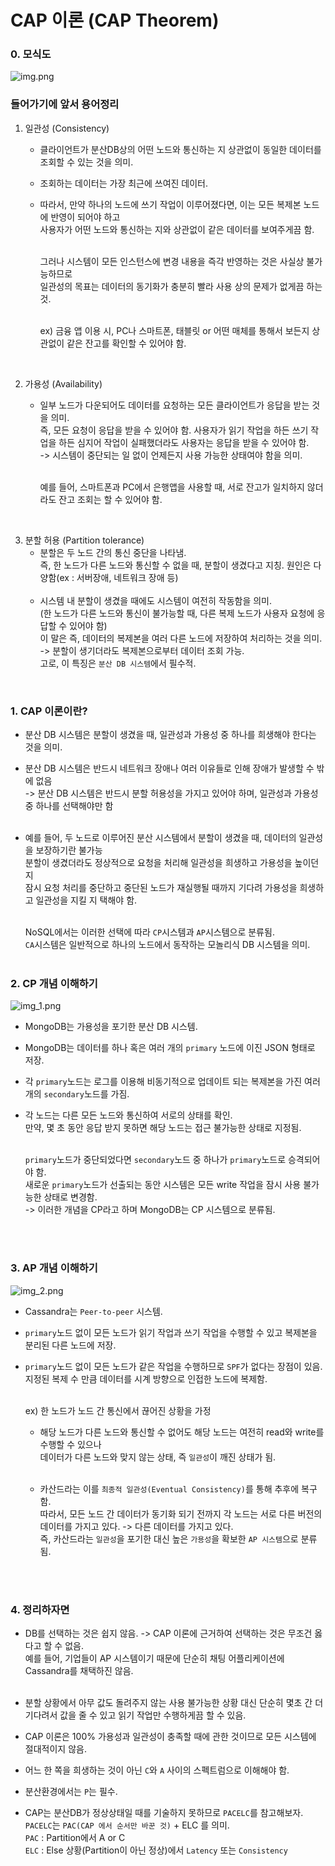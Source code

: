 # CAP 이론 (CAP Theorem)

### 0. 모식도 <br>
![img.png](img.png)


### 들어가기에 앞서 용어정리
1) 일관성 (Consistency) 
   - 클라이언트가 분산DB상의 어떤 노드와 통신하는 지 상관없이 동일한 데이터를 조회할 수 있는 것을 의미. 
   - 조회하는 데이터는 가장 최근에 쓰여진 데이터. 
   - 따라서, 만약 하나의 노드에 쓰기 작업이 이루어졌다면, 이는 모든 복제본 노드에 반영이 되어야 하고 <br>
     사용자가 어떤 노드와 통신하는 지와 상관없이 같은 데이터를 보여주게끔 함. <br><br>
   
     그러나 시스템이 모든 인스턴스에 변경 내용을 즉각 반영하는 것은 사실상 불가능하므로 <br>
     일관성의 목표는 데이터의 동기화가 충분히 빨라 사용 상의 문제가 없게끔 하는 것. <br><br>
   
     ex) 금융 앱 이용 시, PC나 스마트폰, 태블릿 or 어떤 매체를 통해서 보든지 상관없이 같은 잔고를 확인할 수 있어야 함.
     
<br>

2) 가용성 (Availability)
   - 일부 노드가 다운되어도 데이터를 요청하는 모든 클라이언트가 응답을 받는 것을 의미. <br>
     즉, 모든 요청이 응답을 받을 수 있어야 함. 사용자가 읽기 작업을 하든 쓰기 작업을 하든 심지어 작업이 실패했더라도 사용자는 응답을 받을 수 있어야 함. <br>
     -> 시스템이 중단되는 일 없이 언제든지 사용 가능한 상태여야 함을 의미. <br><br>
   
     예를 들어, 스마트폰과 PC에서 은행앱을 사용할 때, 서로 잔고가 일치하지 않더라도 잔고 조회는 할 수 있어야 함.
   
<br>

3) 분할 허용 (Partition tolerance)
   - 분할은 두 노드 간의 통신 중단을 나타냄. <br>
     즉, 한 노드가 다른 노드와 통신할 수 없을 때, 분할이 생겼다고 지칭. 원인은 다양함(ex : 서버장애, 네트워크 장애 등) <br><br>
   - 시스템 내 분할이 생겼을 때에도 시스템이 여전히 작동함을 의미. <br>
     (한 노드가 다른 노드와 통신이 불가능할 때, 다른 복제 노드가 사용자 요청에 응답할 수 있어야 함) <br>
     이 말은 즉, 데이터의 복제본을 여러 다른 노드에 저장하여 처리하는 것을 의미. <br>
     -> 분할이 생기더라도 복제본으로부터 데이터 조회 가능. <br> 
     고로, 이 특징은 `분산 DB 시스템`에서 필수적.


<br>


### 1. CAP 이론이란?
- 분산 DB 시스템은 분할이 생겼을 때, 일관성과 가용성 중 하나를 희생해야 한다는 것을 의미.
- 분산 DB 시스템은 반드시 네트워크 장애나 여러 이유들로 인해 장애가 발생할 수 밖에 없음 <br>
  -> 분산 DB 시스템은 반드시 분할 허용성을 가지고 있어야 하며, 일관성과 가용성 중 하나를 선택해야만 함 <br><br>

- 예를 들어, 두 노드로 이루어진 분산 시스템에서 분할이 생겼을 때, 데이터의 일관성을 보장하기란 불가능 <br>
  분할이 생겼더라도 정상적으로 요청을 처리해 일관성을 희생하고 가용성을 높이던지 <br> 
  잠시 요청 처리를 중단하고 중단된 노드가 재실행될 때까지 기다려 가용성을 희생하고 일관성을 지킬 지 택해야 함. <br><br>

  NoSQL에서는 이러한 선택에 따라 `CP`시스템과 `AP`시스템으로 분류됨. <br>
  `CA`시스템은 일반적으로 하나의 노드에서 동작하는 모놀리식 DB 시스템을 의미. <br><br>


### 2. CP 개념 이해하기
![img_1.png](img_1.png)

- MongoDB는 가용성을 포기한 분산 DB 시스템.
- MongoDB는 데이터를 하나 혹은 여러 개의 `primary` 노드에 이진 JSON 형태로 저장.
- 각 `primary`노드는 로그를 이용해 비동기적으로 업데이트 되는 복제본을 가진 여러 개의 `secondary`노드를 가짐.
- 각 노드는 다른 모든 노드와 통신하여 서로의 상태를 확인. <br>
  만약, 몇 초 동안 응답 받지 못하면 해당 노드는 접근 불가능한 상태로 지정됨. <br><br>
  
  `primary`노드가 중단되었다면 `secondary`노드 중 하나가 `primary`노드로 승격되어야 함. <br>
  새로운 `primary`노드가 선출되는 동안 시스템은 모든 write 작업을 잠시 사용 불가능한 상태로 변경함. <br>
  -> 이러한 개념을 CP라고 하며 MongoDB는 CP 시스템으로 분류됨.

<br><br>


### 3. AP 개념 이해하기
![img_2.png](img_2.png)

- Cassandra는 `Peer-to-peer` 시스템.
- `primary`노드 없이 모든 노드가 읽기 작업과 쓰기 작업을 수행할 수 있고 복제본을 분리된 다른 노드에 저장. 
- `primary`노드 없이 모든 노드가 같은 작업을 수행하므로 `SPF`가 없다는 장점이 있음. <br>
  지정된 복제 수 만큼 데이터를 시계 방향으로 인접한 노드에 복제함. <br><br>

  ex) 한 노드가 노드 간 통신에서 끊어진 상황을 가정
  - 해당 노드가 다른 노드와 통신할 수 없어도 해당 노드는 여전히 read와 write를 수행할 수 있으나 <br>
    데이터가 다른 노드와 맞지 않는 상태, 즉 `일관성`이 깨진 상태가 됨. <br><br>
  
  - 카산드라는 이를 `최종적 일관성(Eventual Consistency)`를 통해 추후에 복구함. <br>
    따라서, 모든 노드 간 데이터가 동기화 되기 전까지 각 노드는 서로 다른 버전의 데이터를 가지고 있다. -> 다른 데이터를 가지고 있다. <br>
    즉, 카산드라는 `일관성`을 포기한 대신 높은 `가용성`을 확보한 `AP 시스템`으로 분류됨.

<br><br>



### 4. 정리하자면
- DB를 선택하는 것은 쉽지 않음. -> CAP 이론에 근거하여 선택하는 것은 무조건 옳다고 할 수 없음. <br>
  예를 들어, 기업들이 AP 시스템이기 때문에 단순히 채팅 어플리케이션에 Cassandra를 채택하진 않음. <br><br>

- 분할 상황에서 아무 값도 돌려주지 않는 사용 불가능한 상황 대신 단순히 몇초 간 더 기다려서 값을 줄 수 있고 읽기 작업만 수행하게끔 할 수 있음.

- CAP 이론은 100% 가용성과 일관성이 충족할 때에 관한 것이므로 모든 시스템에 절대적이지 않음.
  
- 어느 한 쪽을 희생하는 것이 아닌 `C`와 `A` 사이의 스펙트럼으로 이해해야 함.

- 분산환경에서는 `P`는 필수. 

- CAP는 분산DB가 정상상태일 때를 기술하지 못하므로 `PACELC`를 참고해보자. <br>
  `PACELC`는 `PAC(CAP 에서 순서만 바꾼 것)` + ELC 를 의미. <br>
  `PAC` : Partition에서 A or C <br>
  `ELC` : Else 상황(Partition이 아닌 정상)에서 `Latency` 또는 `Consistency`

<br>